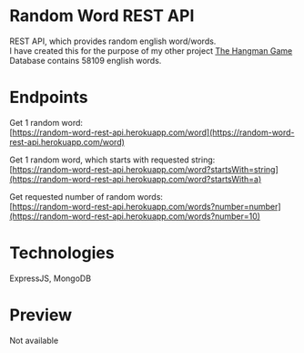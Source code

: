 # Random Word REST API
REST API, which provides random english word/words.\
I have created this for the purpose of my other project [The Hangman Game](https://github.com/Damiant94/The-Hangman-Game)\
Database contains 58109 english words.

# Endpoints
Get 1 random word:\
[https://random-word-rest-api.herokuapp.com/word](https://random-word-rest-api.herokuapp.com/word)

Get 1 random word, which starts with requested string:\
[https://random-word-rest-api.herokuapp.com/word?startsWith=string](https://random-word-rest-api.herokuapp.com/word?startsWith=a)

Get requested number of random words:\
[https://random-word-rest-api.herokuapp.com/words?number=number](https://random-word-rest-api.herokuapp.com/words?number=10)

# Technologies
ExpressJS, MongoDB

# Preview
Not available